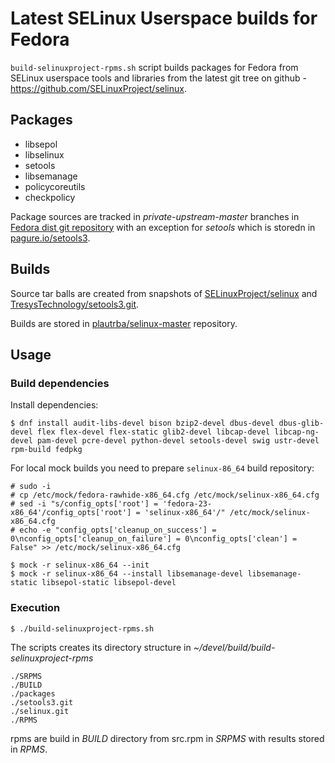 # Latest SELinux Userspace builds for Fedora

`build-selinuxproject-rpms.sh` script builds packages for Fedora from
SELinux userspace tools and libraries from the latest git tree on github -
https://github.com/SELinuxProject/selinux.

## Packages

* libsepol
* libselinux
* setools
* libsemanage
* policycoreutils
* checkpolicy

Package sources are tracked in *private-upstream-master* branches in
[Fedora dist git repository](http://pkgs.fedoraproject.org/cgit) with an exception for *setools* which is storedn in [pagure.io/setools3](https://pagure.io/setools3).

## Builds

Source tar balls are created from snapshots of [SELinuxProject/selinux](https://github.com/SELinuxProject/selinux) and 
[TresysTechnology/setools3.git](https://github.com/TresysTechnology/setools3.git).

Builds are stored in [plautrba/selinux-master](https://copr.fedoraproject.org/coprs/plautrba/selinux-master/) repository.

## Usage

### Build dependencies

Install dependencies:

    $ dnf install audit-libs-devel bison bzip2-devel dbus-devel dbus-glib-devel flex flex-devel flex-static glib2-devel libcap-devel libcap-ng-devel pam-devel pcre-devel python-devel setools-devel swig ustr-devel rpm-build fedpkg

For local mock builds you need to prepare `selinux-86_64` build repository:

    # sudo -i
    # cp /etc/mock/fedora-rawhide-x86_64.cfg /etc/mock/selinux-x86_64.cfg
    # sed -i "s/config_opts['root'] = 'fedora-23-x86_64'/config_opts['root'] = 'selinux-x86_64'/" /etc/mock/selinux-x86_64.cfg
    # echo -e "config_opts['cleanup_on_success'] = 0\nconfig_opts['cleanup_on_failure'] = 0\nconfig_opts['clean'] = False" >> /etc/mock/selinux-x86_64.cfg

    $ mock -r selinux-x86_64 --init
    $ mock -r selinux-x86_64 --install libsemanage-devel libsemanage-static libsepol-static libsepol-devel
    
### Execution

    $ ./build-selinuxproject-rpms.sh

The scripts creates its directory structure in *~/devel/build/build-selinuxproject-rpms*

    ./SRPMS
    ./BUILD
    ./packages
    ./setools3.git
    ./selinux.git
    ./RPMS

rpms are build in *BUILD* directory from src.rpm in *SRPMS* with results stored in *RPMS*.



